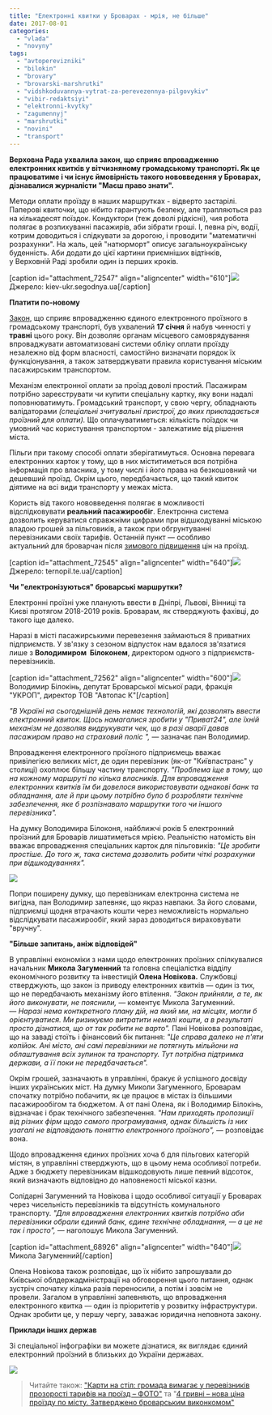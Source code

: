 ```yaml
---
title: "Електронні квитки у Броварах - мрія, не більше"
date: 2017-08-01
categories: 
  - "vlada"
  - "novyny"
tags: 
  - "avtoperevizniki"
  - "bilokin"
  - "brovary"
  - "brovarski-marshrutki"
  - "vidshkoduvannya-vytrat-za-perevezennya-pilgovykiv"
  - "vibir-redaktsiyi"
  - "elektronni-kvytky"
  - "zagumennyj"
  - "marshrutki"
  - "novini"
  - "transport"
---
```


**Верховна Рада ухвалила закон, що сприяє впровадженню електронних квитків у вітчизняному громадському транспорті. Як це працюватиме і чи існує ймовірність такого нововведення у Броварах, дізнавалися журналісти "Маєш право знати".** 

Методи оплати проїзду в наших маршрутках - відверто застарілі. Паперові квиточки, що нібито гарантують безпеку, але трапляються раз на кількадесят поїздок. Кондуктори (теж доволі рідкісні), чия робота полягає в розпихуванні пасажирів, аби зібрати гроші. І, певна річ, водії, котрим доводиться і слідкувати за дорогою, і проводити "математичні розрахунки". На жаль, цей "натюрморт" описує загальноукраїнську буденність. Аби додати до цієї картини приємніших відтінків, у Верховній Раді зробили один із перших кроків.

\[caption id="attachment\_72547" align="aligncenter" width="610"\]![](https://mpz.brovary.org/wp-content/uploads/2017/07/40_main_new.1497510284.jpg) Джерело: kiev-ukr.segodnya.ua\[/caption\]

**Платити по-новому**

[Закон](http://zakon2.rada.gov.ua/laws/show/1812-19), що сприяє впровадженню єдиного електронного проїзного в громадському транспорті, був ухвалений **17 січня** й набув чинності у **травні** цього року. Він дозволяє органам місцевого самоврядування впроваджувати автоматизовані системи обліку оплати проїзду незалежно від форм власності, самостійно визначати порядок їх функціонування, а також затверджувати правила користування міським пасажирським транспортом.

Механізм електронної оплати за проїзд доволі простий. Пасажирам потрібно зареєструвати чи купити спеціальну картку, яку вони надалі поповнюватимуть. Громадський транспорт, у свою чергу, обладнають валідаторами _(спеціальні зчитувальні пристрої, до яких прикладається проїзний для оплати)._ Що оплачуватиметься: кількість поїздок чи умовний час користування транспортом - залежатиме від рішення міста.

Пільги при такому способі оплати зберігатимуться. Основна перевага електронних карток у тому, що в них міститиметься вся потрібна інформація про власника, у тому числі і його права на безкошовний чи дешевший проїзд. Окрім цього, передбачається, що такий квиток діятиме на всі види транспорту у межах міста.

Користь від такого нововведення полягає в можливості відслідковувати **реальний пасажирообіг**. Електронна система дозволить керуватися справжніми цифрами при відшкодуванні міською владою грошей за пільговиків, а також при обгрунтуванні перевізниками своїх тарифів. Останній пункт — особливо актуальний для броварчан після [зимового підвищення](https://mpz.brovary.org/proyizd-kyyeva-12-grn-brovaram-pidgotuvatysya/) цін на проїзд.

\[caption id="attachment\_72545" align="aligncenter" width="640"\]![](https://mpz.brovary.org/wp-content/uploads/2017/07/038101c-690-1_690x426.jpg) Джерело: ternopil.te.ua\[/caption\]

**Чи "електронізуються" броварські маршрутки?**

Електронні проїзні уже планують ввести в Дніпрі, Львові, Вінниці та Києві протягом 2018-2019 років. Броварам, як стверджують фахівці, до такого іще далеко.

Наразі в місті пасажирськими перевезення займаються 8 приватних підприємств. У зв'язку з сезоном відпусток нам вдалося зв'язатися лише з **Володимиром  Білоконем**, директором одного з підприємств-перевізників.

\[caption id="attachment\_72562" align="aligncenter" width="600"\][![](https://mpz.brovary.org/wp-content/uploads/2017/07/Volodymyr-Bilokin.jpg)](https://mpz.brovary.org/wp-content/uploads/2017/07/Volodymyr-Bilokin.jpg) Володимир Білокінь, депутат Броварської міської ради, фракція "УКРОП", директор ТОВ "Автопас К"\[/caption\]

_"В Україні на сьогоднішній день немає технологій, які дозволять ввести електронний квиток. Щось намагалися зробити у "Приват24", але їхній механізм не дозволяв видрукувати чек, що в разі аварії давав пасажирам право на страховий поліс ", —_ зазначає пан Володимир.

Впровадження електронного проїзного підприємець вважає привілегією великих міст, де один перевізник (як-от "Київпастранс" у столиці) охоплює більшу частину транспорту. _"Проблема іще в тому, що на кожному маршруті по кілька власників. Для впровадження електронних квитків їм би довелося використовувати однакові банк та обладнання, але й при цьому потрібно було б розробляти технічне забезпечення, яке б розпізнавало маршрутки того чи іншого перевізника"._ 

На думку Володимира Білоконя, найближчі років 5 електронний проїзний для Броварів лишатиметься мрією. Реальністю натомість він вважає впровадження спеціальних карток для пільговиків: _"Це зробити простіше. До того ж, така система дозволить робити чіткі розрахунки при відшкодуваннях"._

![](https://mpz.brovary.org/wp-content/uploads/2017/07/73424.jpg)

Попри поширену думку, що перевізникам електронна система не вигідна, пан Володимир запевняє, що якраз навпаки. За його словами, підприємці щодня втрачають кошти через неможливість нормально відслідкувати пасажирообіг, який зараз доводиться вираховувати "вручну".

**"Більше запитань, аніж відповідей"**

В управлінні економіки з нами щодо електронних проїзних спілкувалися начальник **Микола Загуменний** та головна спеціалістка відділу економічного розвитку та інвестицій **Олена Новікова.** Службовці стверджують, що закон із приводу електронних квитків — один із тих, що не передбачають механізму його втілення. _"Закон прийняли, а те, як його виконувати, не пояснили, —_ коментує Микола Загуменний. — _Наразі нема конткретного плану дій, на який ми, на місцях, могли б орієнтуватися. Ми ризикуємо витратити немалі кошти, а в результаті просто дізнатися, що от так робити не варто"._ Пані Новікова розповідає, що на заваді стоїть і фінансовий бік питання: _"Це справа далеко не п'яти копійок._ _Ані місто, ані самі перевізники не потягнуть мільйони на облаштування всіх зупинок та транспорту. Тут потрібна підтримка держави, а її поки не передбачається"._ 

Окрім грошей, зазначають в управлінні, бракує й успішного досвіду інших українських міст. На думку Миколи Загуменного, Броварам спочатку потрібно побачити, як це працює в містах із більшими пасажирообігом та бюджетом. А от пані Олена, як і Володимир Білокінь, відзначає і брак технічного забезпечення. _"Нам приходять пропозиції від різних фірм щодо самого програмування, однак більшість із них узагалі не відповідають поняттю електронного проїзного", —_ розповідає вона.

Щодо впровадження єдиних проїзних хоча б для пільгових категорій містян, в управлінні стверджують, що в цьому нема особливої потреби. Адже з бюджету перевізникам відшкодовують лише певний відсоток, який визначають відповідно до наповненості міської казни.

Солідарні Загуменний та Новікова і щодо особливої ситуації у Броварах через чисельність перевізників та відсутність комунального транспорту. _"Для впровадження електронних квитків потрібно аби перевізники обрали єдиний банк, єдине технічне обладнання, — а це не так і просто", —_ наголошує Микола Загуменний.

\[caption id="attachment\_68926" align="aligncenter" width="640"\]![](https://mpz.brovary.org/wp-content/uploads/2017/04/zagumennyj.jpg) Микола Загуменний\[/caption\]

Олена Новікова також розповідає, що їх нібито запрошували до Київської облдержадміністрації на обговорення цього питання, однак зустріч спочатку кілька разів переносили, а потім і зовсім не провели. Загалом в управлінні запевняють, що впровадження електронного квитка — один із пріоритетів у розвитку інфраструктури. Однак зробити це, у першу чергу, заважає юридична неповнота закону.

**Приклади інших держав**

Зі спеціальної інфографіки ви можете дізнатися, як виглядає єдиний електронний проїзний в близьких до України державах.

![](https://mpz.brovary.org/wp-content/uploads/2017/07/new-piktochart_23528209_e21614aaafd97ae7753a96d75ccc51f53bd4f0cf.jpg)

> Читайте також: ["Карти на стіл: громада вимагає у перевізників прозорості тарифів на проїзд – ФОТО"](https://mpz.brovary.org/karty-na-stil-gromada-vymagaye-u-pereviznykiv-prozorosti-taryfiv-na-proyizd-foto/) та "[4 гривні – нова ціна проїзду по місту. Затверджено броварським виконкомом"](https://mpz.brovary.org/4-gryvni-nova-tsina-proyizdu-po-mistu-zatverdzheno-brovarskym-vykonkomom/)
